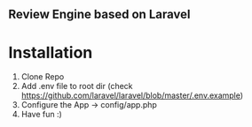 ## Review Engine based on Laravel

# Installation
1. Clone Repo
2. Add .env file to root dir (check https://github.com/laravel/laravel/blob/master/.env.example)
3. Configure the App -> config/app.php
4. Have fun :)